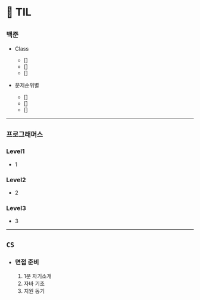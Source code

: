 # 🚩 TIL

## **`백준`**

- Class

  - []
  - []
  - []

- 문제순위별
  - []
  - []
  - []

---

## **`프로그래머스`**

### Level1

- 1

### Level2

- 2

### Level3

- 3

---

## **`CS`**

- ### 면접 준비
  1. 1분 자기소개
  2. 자바 기초
  3. 지원 동기
